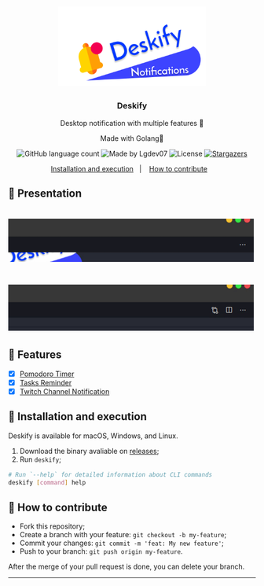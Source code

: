 <h1 align="center">
      <img alt="Deskify" title="Deskify" src=".github/logo.png" width="300px" />
</h1>

<h3 align="center">
  Deskify
</h3>

<p align="center">Desktop notification with multiple features 📖</p>
<p align="center">Made with Golang🚀</p>

<p align="center">
  <img alt="GitHub language count" src="https://img.shields.io/github/languages/count/Lgdev07/deskify?color=%2304D361">

  <img alt="Made by Lgdev07" src="https://img.shields.io/badge/made%20by-Lgdev07-%2304D361">

  <img alt="License" src="https://img.shields.io/badge/license-MIT-%2304D361">

  <a href="https://github.com/Lgdev07/deskify/stargazers">
    <img alt="Stargazers" src="https://img.shields.io/github/stars/Lgdev07/deskify?style=social">
  </a>
</p>

<p align="center">
  <a href="#-installation-and-execution">Installation and execution</a>&nbsp;&nbsp;&nbsp;|&nbsp;&nbsp;&nbsp;
  <a href="#-how-to-contribute">How to contribute</a>&nbsp;&nbsp;&nbsp;
</p>

## 🎉 Presentation

<h1 align="left">
  <img src=".github/deskify.gif" width="500" />
</h1>

<h1 align="left">
  <img src=".github/deskify2.gif" width="500" />
</h1>

## 💫 Features

- [x] [Pomodoro Timer](#pomodoro_timer)
- [x] [Tasks Reminder](#tasks_reminder)
- [x] [Twitch Channel Notification](#twitch)

## 🚀 Installation and execution

Deskify is available for macOS, Windows, and Linux.

1. Download the binary avaliable on [releases](https://github.com/Lgdev07/promotions/releases);
2. Run `deskify`;

```sh
# Run `--help` for detailed information about CLI commands
deskify [command] help
```

## 🤔 How to contribute

- Fork this repository;
- Create a branch with your feature: `git checkout -b my-feature`;
- Commit your changes: `git commit -m 'feat: My new feature'`;
- Push to your branch: `git push origin my-feature`.

After the merge of your pull request is done, you can delete your branch.

---